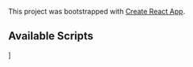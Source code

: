 This project was bootstrapped with [Create React App](https://github.com/facebook/create-react-app).

## Available Scripts

]
<!--stackedit_data:
eyJoaXN0b3J5IjpbLTEyMzc4MjQ3OV19
-->